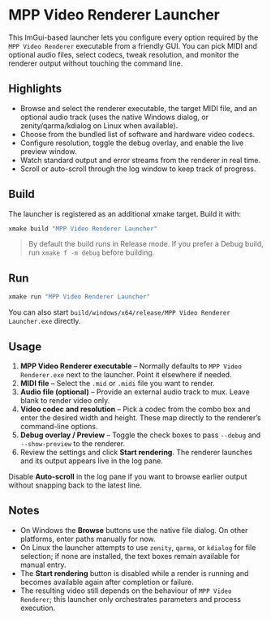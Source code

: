 # MPP Video Renderer Launcher

This ImGui-based launcher lets you configure every option required by the `MPP Video Renderer` executable from a friendly GUI. You can pick MIDI and optional audio files, select codecs, tweak resolution, and monitor the renderer output without touching the command line.

## Highlights

- Browse and select the renderer executable, the target MIDI file, and an optional audio track (uses the native Windows dialog, or zenity/qarma/kdialog on Linux when available).
- Choose from the bundled list of software and hardware video codecs.
- Configure resolution, toggle the debug overlay, and enable the live preview window.
- Watch standard output and error streams from the renderer in real time.
- Scroll or auto-scroll through the log window to keep track of progress.

## Build

The launcher is registered as an additional xmake target. Build it with:

```powershell
xmake build "MPP Video Renderer Launcher"
```

> By default the build runs in Release mode. If you prefer a Debug build, run `xmake f -m debug` before building.

## Run

```powershell
xmake run "MPP Video Renderer Launcher"
```

You can also start `build/windows/x64/release/MPP Video Renderer Launcher.exe` directly.

## Usage

1. **MPP Video Renderer executable** – Normally defaults to `MPP Video Renderer.exe` next to the launcher. Point it elsewhere if needed.
2. **MIDI file** – Select the `.mid` or `.midi` file you want to render.
3. **Audio file (optional)** – Provide an external audio track to mux. Leave blank to render video only.
4. **Video codec and resolution** – Pick a codec from the combo box and enter the desired width and height. These map directly to the renderer’s command-line options.
5. **Debug overlay / Preview** – Toggle the check boxes to pass `--debug` and `--show-preview` to the renderer.
6. Review the settings and click **Start rendering**. The renderer launches and its output appears live in the log pane.

Disable **Auto-scroll** in the log pane if you want to browse earlier output without snapping back to the latest line.

## Notes

- On Windows the **Browse** buttons use the native file dialog. On other platforms, enter paths manually for now.
- On Linux the launcher attempts to use `zenity`, `qarma`, or `kdialog` for file selection; if none are installed, the text boxes remain available for manual entry.
- The **Start rendering** button is disabled while a render is running and becomes available again after completion or failure.
- The resulting video still depends on the behaviour of `MPP Video Renderer`; this launcher only orchestrates parameters and process execution.

